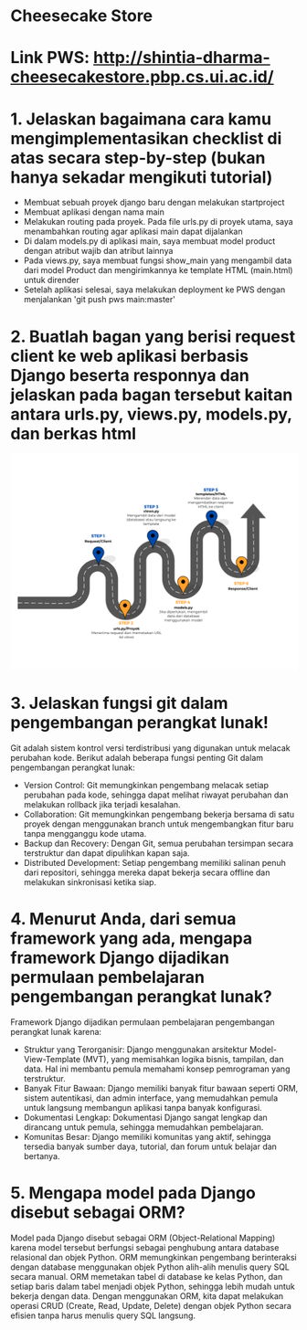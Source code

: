 # Cheesecake Store

# Link PWS: http://shintia-dharma-cheesecakestore.pbp.cs.ui.ac.id/

# 1. Jelaskan bagaimana cara kamu mengimplementasikan checklist di atas secara step-by-step (bukan hanya sekadar mengikuti tutorial)
- Membuat sebuah proyek django baru dengan melakukan startproject
- Membuat aplikasi dengan nama main
- Melakukan routing pada proyek. Pada file urls.py di proyek utama, saya menambahkan routing agar aplikasi main dapat dijalankan
- Di dalam models.py di aplikasi main, saya membuat model product dengan atribut wajib dan atribut lainnya
- Pada views.py, saya membuat fungsi show_main yang mengambil data dari model Product dan mengirimkannya ke template HTML (main.html) untuk dirender
- Setelah aplikasi selesai, saya melakukan deployment ke PWS dengan menjalankan 'git push pws main:master'

# 2. Buatlah bagan yang berisi request client ke web aplikasi berbasis Django beserta responnya dan jelaskan pada bagan tersebut kaitan antara urls.py, views.py, models.py, dan berkas html
<img src="image/Bagan Client.png">
    
# 3. Jelaskan fungsi git dalam pengembangan perangkat lunak!
Git adalah sistem kontrol versi terdistribusi yang digunakan untuk melacak perubahan kode. Berikut adalah beberapa fungsi penting Git dalam pengembangan perangkat lunak:

- Version Control: Git memungkinkan pengembang melacak setiap perubahan pada kode, sehingga dapat melihat riwayat perubahan dan melakukan rollback jika terjadi kesalahan.
- Collaboration: Git memungkinkan pengembang bekerja bersama di satu proyek dengan menggunakan branch untuk mengembangkan fitur baru tanpa mengganggu kode utama.
- Backup dan Recovery: Dengan Git, semua perubahan tersimpan secara terstruktur dan dapat dipulihkan kapan saja.
- Distributed Development: Setiap pengembang memiliki salinan penuh dari repositori, sehingga mereka dapat bekerja secara offline dan melakukan sinkronisasi ketika siap.

# 4. Menurut Anda, dari semua framework yang ada, mengapa framework Django dijadikan permulaan pembelajaran pengembangan perangkat lunak?
Framework Django dijadikan permulaan pembelajaran pengembangan perangkat lunak karena:

- Struktur yang Terorganisir: Django menggunakan arsitektur Model-View-Template (MVT), yang memisahkan logika bisnis, tampilan, dan data. Hal ini membantu pemula memahami konsep pemrograman yang terstruktur.
- Banyak Fitur Bawaan: Django memiliki banyak fitur bawaan seperti ORM, sistem autentikasi, dan admin interface, yang memudahkan pemula untuk langsung membangun aplikasi tanpa banyak konfigurasi.
- Dokumentasi Lengkap: Dokumentasi Django sangat lengkap dan dirancang untuk pemula, sehingga memudahkan pembelajaran.
- Komunitas Besar: Django memiliki komunitas yang aktif, sehingga tersedia banyak sumber daya, tutorial, dan forum untuk belajar dan bertanya.

# 5. Mengapa model pada Django disebut sebagai ORM?
Model pada Django disebut sebagai ORM (Object-Relational Mapping) karena model tersebut berfungsi sebagai penghubung antara database relasional dan objek Python. ORM memungkinkan pengembang berinteraksi dengan database menggunakan objek Python alih-alih menulis query SQL secara manual. ORM memetakan tabel di database ke kelas Python, dan setiap baris dalam tabel menjadi objek Python, sehingga lebih mudah untuk bekerja dengan data.
Dengan menggunakan ORM, kita dapat melakukan operasi CRUD (Create, Read, Update, Delete) dengan objek Python secara efisien tanpa harus menulis query SQL langsung.
